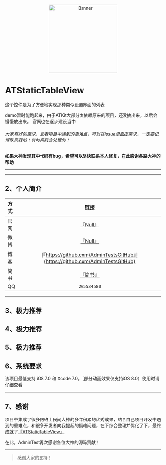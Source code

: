 
<p align="center">
<img src="https://cloud.githubusercontent.com/assets/1190261/26751376/63f96538-486a-11e7-81cf-5bc83a945207.png" width="220" height="220" alt="Banner" />
</p>

# ATStaticTableView
这个控件是为了方便地实现那种类似设置界面的列表

demo暂时能跑起来，由于ATKit大部分太依赖原来的项目，还没抽出来，以后会慢慢放出来。
官网也在逐步建设当中

###### 大家有好的需求，或者项目中遇到的重难点，可以在issue里面提需求，一定要记得联系我哈！有时间我会处理的！

**如果大神发现其中代码有bug，希望可以尽快联系本人修复，在此感谢各路大神的帮助** <br>

---


---

## 2、个人简介
方式     | 链接 |
:----------- | :-----------: |
官网     | [『Null』](建设ing) |
微博     | [『Null』](http://baidu.com)        |
博客     | [『https://github.com/AdminTestsGitHub』](https://github.com/AdminTestsGitHub)   |
简书     | [『简书』](https://www.jianshu.com/) |
QQ       | `205534580`        |


---

## 3、极力推荐

## 4、极力推荐

## 5、极力推荐

## 6、系统要求

该项目最低支持 iOS 7.0 和 Xcode 7.0。（部分动画效果仅支持iOS 8.0）使用时请仔细查看


---

## 7、感谢

项目中集成了很多网络上民间大神的多年积累的优秀成果，结合自己项目开发中遇到的重难点，和很多开发者向我提起的疑难问题，在下综合整理并优化了下，最终成就了[『ATStaticTableView』](https://github.com/AdminTestsGitHub/ATStaticTableView)

在此，AdminTest再次感谢各位大神的源码贡献！

---

> 感谢大家的支持！
